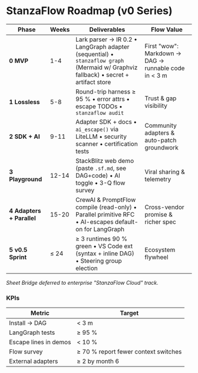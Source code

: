 # StanzaFlow Roadmap (v0 Series)

| Phase | Weeks | Deliverables | Flow Value |
|-------|-------|-------------|------------|
| **0 MVP** | 1-4 | Lark parser → IR 0.2 • LangGraph adapter (sequential) • `stanzaflow graph` (Mermaid w/ Graphviz fallback) • secret + artifact store | First "wow": Markdown → DAG → runnable code in < 3 m |
| **1 Lossless** | 5-8 | Round-trip harness ≥ 95 % • error attrs • escape TODOs • `stanzaflow audit` | Trust & gap visibility |
| **2 SDK + AI** | 9-11 | Adapter SDK + docs • `ai_escape()` via LiteLLM • security scanner • certification tests | Community adapters & auto-patch groundwork |
| **3 Playground** | 12-14 | StackBlitz web demo (paste `.sf.md`, see DAG+code) • AI toggle • 3-Q flow survey | Viral sharing & telemetry |
| **4 Adapters + Parallel** | 15-20 | CrewAI & PromptFlow compile (read-only) • Parallel primitive RFC • AI-escapes default-on for LangGraph | Cross-vendor promise & richer spec |
| **5 v0.5 Sprint** | ≤ 24 | ≥ 3 runtimes 90 % green • VS Code ext (syntax + inline DAG) • Steering group election | Ecosystem flywheel |

*Sheet Bridge deferred to enterprise "StanzaFlow Cloud" track.*

### KPIs

| Metric | Target |
|--------|--------|
| Install → DAG | < 3 m |
| LangGraph tests | ≥ 95 % |
| Escape lines in demos | < 10 % |
| Flow survey | ≥ 70 % report fewer context switches |
| External adapters | ≥ 2 by month 6 | 